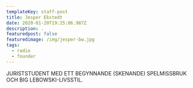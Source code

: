 ```yaml
---
templateKey: staff-post
title: Jesper Ekstedt
date: 2020-01-20T19:25:06.987Z
description: .
featuredpost: false
featuredimage: /img/jesper-bw.jpg
tags:
  - radio
  - founder
---
```

JURISTSTUDENT MED ETT BEGYNNANDE (SKENANDE) SPELMISSBRUK OCH BIG LEBOWSKI-LIVSSTIL.
